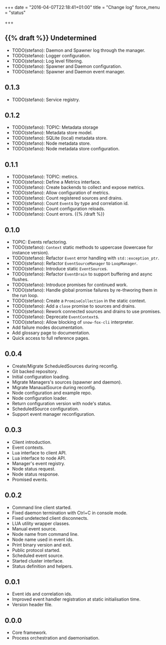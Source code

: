 +++
date = "2016-04-07T22:18:41+01:00"
title = "Change log"
force_menu = "status"

+++

{{% draft %}}
Undetermined
------------
- TODO(stefano): Daemon and Spawner log through the manager.
- TODO(stefano): Logger configuration.
- TODO(stefano): Log level filtering.
- TODO(stefano): Spawner and Daemon configuration.
- TODO(stefano): Spawner and Daemon event manager.

0.1.3
-----
- TODO(stefano): Service registry.

0.1.2
-----
- TODO(stefano): TOPIC: Metadata storage
- TODO(stefano): Metadata store model.
- TODO(stefano): SQLite (local) metadata store.
- TODO(stefano): Node metadata store.
- TODO(stefano): Node metadata store configuration.

0.1.1
-----
- TODO(stefano): TOPIC: metircs.
- TODO(stefano): Define a Metrics interface.
- TODO(stefano): Create backends to collect and expose metrics.
- TODO(stefano): Allow configuration of metrics.
- TODO(stefano): Count registered sources and drains.
- TODO(stefano): Count `Event`s by type and correlation id.
- TODO(stefano): Count configuration reloads.
- TODO(stefano): Count errors.
{{% /draft %}}

0.1.0
-----
- TOPIC: Events refactoring.
- TODO(stefano): `Context` static methods to uppercase (lowercase for instance version).
- TODO(stefano): Refactor `Event` error handling with `std::exception_ptr`.
- TODO(stefano): Refactor `EventSourceManager` to `LoopManager`.
- TODO(stefano): Introduce static `EventSource`s.
- TODO(stefano): Refactor `EventDrain` to support buffering and async flushes.
- TODO(stefano): Introduce promises for continued work.
- TODO(stefano): Handle global promise failures by re-thworing them in the run loop.
- TODO(stefano): Create a `PromiseCollection` in the static context.
- TODO(stefano): Add a `close` promise to sources and drains.
- TODO(stefano): Rework connected sources and drains to use promises.
- TODO(stefano): Deprecate `EventContext`s.
- TODO(stefano): Allow blocking of `snow-fox-cli` interpreter.
- Add failure modes documentation.
- Add glossary page to documentation.
- Quick access to full reference pages.

0.0.4
-----
- Create/Migrate ScheduledSources during reconfig.
- Git backed repository.
- Initial configuration loading.
- Migrate Managers's sources (spawner and daemon).
- Migrate ManaualSource during reconfig.
- Node configuration and example repo.
- Node configuration loader.
- Return configuration version with node's status.
- ScheduledSource configuration.
- Support event manager reconfiguration.

0.0.3
-----
- Client introduction.
- Event contexts.
- Lua interface to client API.
- Lua interface to node API.
- Manager's event registry.
- Node status request.
- Node status response.
- Promised events.

0.0.2
-----
- Command line client started.
- Fixed daemon termination with Ctrl+C in console mode.
- Fixed undetected client disconnects.
- LUA utility wrapper classes.
- Manual event source.
- Node name from command line.
- Node name used in event ids.
- Print binary version and exit.
- Public protocol started.
- Scheduled event source.
- Started cluster interface.
- Status definition and helpers.

0.0.1
-----
- Event ids and correlation ids.
- Improved event handler registration at static initialisation time.
- Version header file.

0.0.0
-----
- Core framework.
- Process orchestration and daemonisation.
